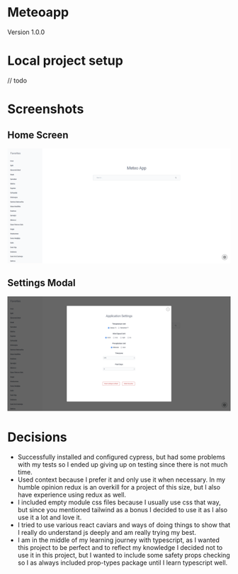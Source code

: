 # Meteoapp

Version 1.0.0

# Local project setup
// todo

# Screenshots
## Home Screen
![App screenshot](./screenshot.png)

## Settings Modal
![Settings screenshot](./settings.png)

# Decisions
- Successfully installed and configured cypress, but had some problems with my tests so I ended up giving up on testing since there is not much time.
- Used context because I prefer it and only use it when necessary. In my humble opinion redux is an overkill for a project of this size, but I also have experience using redux as well.
- I included empty module css files because I usually use css that way, but since you mentioned tailwind as a bonus I decided to use it as I also use it a lot and love it.
- I tried to use various react caviars and ways of doing things to show that I really do understand js deeply and am really trying my best.
- I am in the middle of my learning journey with typescript, as I wanted this project to be perfect and to reflect my knowledge I decided not to use it in this project, but I wanted to include some safety props checking so I as always included prop-types package until I learn typescript well.